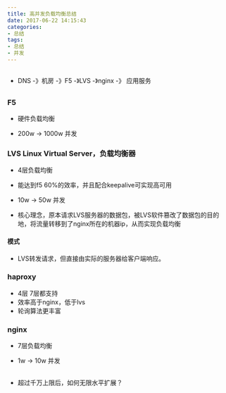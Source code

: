 ```yaml
---
title: 高并发负载均衡总结
date: 2017-06-22 14:15:43
categories: 
- 总结
tags:
- 总结
- 并发
---
```


##
- DNS -》机房 -》F5 -》LVS -》nginx -》 应用服务
##

### F5 

- 硬件负载均衡

- 200w -> 1000w 并发

### LVS  Linux Virtual Server，负载均衡器

- 4层负载均衡

- 能达到f5 60%的效率，并且配合keepalive可实现高可用 

- 10w -> 50w 并发

- 核心理念，原本请求LVS服务器的数据包，被LVS软件篡改了数据包的目的地，将流量转移到了nginx所在的机器ip，从而实现负载均衡

#### 模式

- LVS转发请求，但直接由实际的服务器给客户端响应。

### haproxy

- 4层 7层都支持
- 效率高于nginx，低于lvs
- 轮询算法更丰富

### nginx

- 7层负载均衡

- 1w -> 10w 并发

## 

- 超过千万上限后，如何无限水平扩展？
